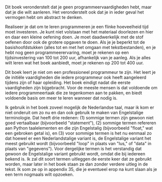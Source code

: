 Dit boek veronderstelt dat je geen programmeervaardigheden hebt, maar
dat je die wilt aanleren. Het veronderstelt ook dat je in ieder geval
het vermogen hebt om abstract te denken.

Realiseer je dat om te leren programmeren je een flinke hoeveelheid tijd
moet investeren. Je kunt niet volstaan met het materiaal doorlezen en
hier en daar een kleine oefening doen. Je moet daadwerkelijk met de stof
oefenen door ook de grotere opgaven te doen. Als je je beperkt tot de
basishoofdstukken (alles tot en met het omgaan met tekstbestanden), en
je hebt nog geen programmeerervaring, moet je rekenen op een
tijdsinvestering van 100 tot 200 uur, afhankelijk van je aanleg. Als je
alles wilt leren wat het boek aanbiedt, moet je rekenen op 200 tot 400
uur.

Dit boek leert je niet om een professioneel programmeur te zijn. Het
leert je de initiële vaardigheden die iedere programmeur ook heeft
aangeleerd tijdens zijn of haar opleiding. Het boek eindigt nadat die
eerste vaardigheden zijn bijgebracht. Voor de meeste mensen is dat
voldoende om iedere programmeertaak die ze tegenkomen aan te pakken, en
biedt voldoende basis om meer te leren wanneer dat nodig is.

Ik gebruik in het boek zoveel mogelijk de Nederlandse taal, maar ik kom
er niet onderuit om zo nu en dan ook gebruik te maken van Engelstalige
terminologie. Dat heeft drie redenen: (1) sommige termen zijn gewoon
niet goed vertaalbaar (bijvoorbeeld "statement"), (2) sommige termen
refereren aan Python taalelementen en die zijn Engelstalig (bijvoorbeeld
"float," wat een gebroken getal is), en (3) voor sommige termen is het
nu eenmaal zo dat hoewel er een Nederlandstalige variant is, de
Engelstalige variant het meest gebruikt wordt (bijvoorbeeld "loop" in
plaats van "lus," of "data" in plaats van "gegevens"). Voor dergelijke
termen is het verstandig dat gewoon de Engelstalige variant gebruikt
wordt, omdat die bij iedereen bekend is. Ik zal dit soort termen
uitleggen de eerste keer dat ze gebruikt worden, maar later in het boek
staan ze dan zonder verdere uitleg in de tekst. Ik som ze op in appendix
35,
die je eventueel erop na kunt slaan als je een term nogmaals wilt
opzoeken.
